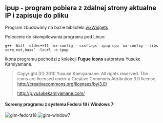 ipup - program pobiera z zdalnej strony aktualne IP i zapisuje do pliku
-------------------------------------

Program zbudowany na bazie biblioteki [wxWidgets](http://www.wxwidgets.org/)

Polecenie do skompilowania programu pod Linux:

    g++ -Wall -std=c++11 `wx-config --cxxflags` ipup.cpp `wx-config --libs core,net,base` -lcurl -o ipup

Ikona programu pochodzi z kolekcji **Fugue Icons** autorstwa Yusuke Kamiyamane.

> Copyright (C) 2010 Yusuke Kamiyamane. All rights reserved.
> The icons are licensed under a Creative Commons Attribution
> 3.0 license. <http://creativecommons.org/licenses/by/3.0/>
>
> http://p.yusukekamiyamane.com/

#### Screeny programu z systemu Fedora 18 i Windows 7:

![gim-fedora18](https://dl.dropboxusercontent.com/sh/kitbmes32iwm7f8/W2yGBywspZ/ipup-fedora18.png) ![gim-window7](https://dl.dropboxusercontent.com/sh/kitbmes32iwm7f8/oLk1TsYGov/ipup-windows7.png)
